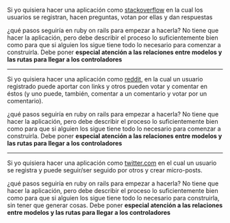 Si yo quisiera hacer una aplicación como [stackoverflow](http://stackoverflow.com/)
en la cual los usuarios se registran, hacen preguntas, votan por ellas y dan respuestas


¿qué pasos seguiría en ruby on rails para empezar a hacerla? No tiene que hacer la aplicación, pero debe describir
el proceso lo suficientemente bien como para que si alguien los sigue tiene todo lo necesario
para comenzar a construirla. Debe poner __especial atención a las relaciones entre modelos y las rutas para llegar a los controladores__

---

Si yo quisiera hacer una aplicación como [reddit](http://www.reddit.com/), en la cual un usuario registrado puede aportar con links y otros pueden votar y comentar en éstos (y uno puede, también, comentar a un comentario y votar por un comentario). 

¿qué pasos seguiría en ruby on rails para empezar a hacerla? No tiene que hacer la aplicación, pero debe describir
el proceso lo suficientemente bien como para que si alguien los sigue tiene todo lo necesario
para comenzar a construirla. Debe poner __especial atención a las relaciones entre modelos y las rutas para llegar a los controladores__


---

Si yo quisiera hacer una aplicación como [twitter.com](http://twitter.com/) en el cual un usuario se registra y puede seguir/ser seguido por otros y crear micro-posts.

¿qué pasos seguiría en ruby on rails para empezar a hacerla? No tiene que hacer la aplicación, pero debe describir
el proceso lo suficientemente bien como para que si alguien los sigue tiene todo lo necesario
para construirla, sin tener que generar cosas. Debe poner __especial atención a las relaciones entre modelos y las rutas para llegar a los controladores__
